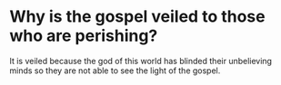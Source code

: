 # Why is the gospel veiled to those who are perishing?

It is veiled because the god of this world has blinded their unbelieving minds so they are not able to see the light of the gospel.
